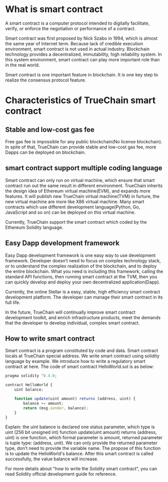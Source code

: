 # What is smart contract
A smart contract is a computer protocol intended to digitally facilitate, verify, or enforce the negotiation or performance of a contract.

Smart contract was first proposed by Nick Szabo in 1994, which is almost the same year of Internet term. Because lack of credible execution environment, smart contract is not used in actual industry. Blockchain technology provides a decentralized, immutability, high reliability system. In this system environment, smart contract can play more important role than in the real world.

Smart contract is one important feature in blockchain. It is one key step to realize the consensus protocol feature.

# Characteristics of TrueChain smart contract
## Stable and low-cost gas fee
Free gas fee is impossible for any public blockchain(No license blockchain). In spite of that, TrueChain can provide stable and low-cost gas fee, more Dapps can be deployed on blockchain.

## smart contract support multiple coding language
Smart contract can only run on virtual machine, which ensure that smart contract run out the same result in different environment. TrueChain inherits the design idea of Ethereum virtual machine(EVM), and expands more features. It will publish new TrueChain virtual machine(TVM) in furture, the new virtual machine are more like X86 virtual machine. Many smart contracts which use different development language(Python, Go, JavaScript and so on) can be deployed on this virtual machine.

Currently, TrueChain support the smart contract which coded by the Ethereum Solidity language.

## Easy Dapp development framework
Easy Dapp development framework is one easy way to use development framework. Developer doesn’t need to focus on complex technology stack, or to understand the complex realization of the blockchain, and to deploy the entire blockchain. What you need is including this framework, calling the standard API functions, then running smart contract at the TVM, then you can quickly develop and deploy your own decentralized application(Dapp).

Currently, the online Stellar is a easy, stable, high efficiency smart contract development platform. The developer can manage their smart contract in its full life.

In the future, TrueChain will continually improve smart contract development toolkit, and enrich infrastructure products, meet the demands that the developer to develop individual, complex smart contract.

## How to write smart contract
Smart contract is a program constituted by code and data. Smart contract locals at TrueChain special address.
We write smart contract using solidity language by example. We introduce how to write a regulatory smart contract at here. The code of smart contract HelloWorld.sol is as below:


```javascript
pragma solidity ^0.4.0;

contract HelloWorld {
    uint balance;

    function update(uint amount) returns (address, uint) {
        balance += amount;
        return (msg.sender, balance);
    }
}
```

Explain: the uint balance is declared one status parameter, which type is uint (256 bit unsigned int)
function update(uint amount) returns (address, uint) is one function, which formal parameter is amount, returned parameter is tuple type: (address, unit). We can only provide the returned parameter type, don’t need to provide the variable name. The propose of this function is to update the HelloWorld's balance. After this smart contract is called successfully, the value balance will increase.

For more details about "how to write the Solidity smart contract", you can read Solidity official development guide for reference.

